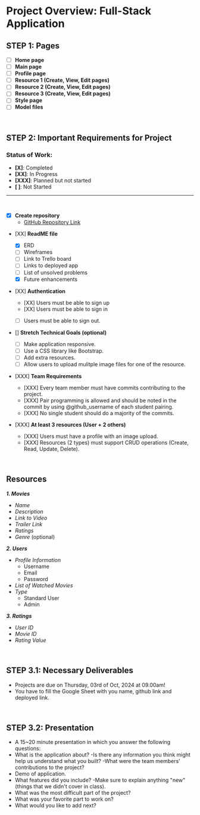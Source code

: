 # Project Overview: Full-Stack Application

## STEP 1: Pages
- [ ] **Home page**
- [ ] **Main page**
- [ ] **Profile page**
- [ ] **Resource 1 (Create, View, Edit pages)**
- [ ] **Resource 2 (Create, View, Edit pages)**
- [ ] **Resource 3 (Create, View, Edit pages)**
- [ ] **Style page**
- [ ] **Model files** 

<br>

## STEP 2: Important Requirements for Project
### Status of Work:
- **[X]**: Completed
- **[XX]**: In Progress
- **[XXX]**: Planned but not started
- **[ ]**: Not Started

---
<br>

- [X] **Create repository**  
  - [GitHub Repository Link](https://github.com/alqassabz/IMZTV)


- [XX] **ReadME file**  
  - [X] ERD
  - [ ] Wireframes
  - [ ] Link to Trello board
  - [ ] Links to deployed app
  - [ ] List of unsolved problems
  - [X] Future enhancements

- [XX] **Authentication**  
  - [XX] Users must be able to sign up
  - [XX] Users must be able to sign in
  - [ ] Users must be able to sign out.



- [] **Stretch Technical Goals (optional)**  
  - [ ] Make application responsive.
  - [ ] Use a CSS library like Bootstrap.
  - [ ] Add extra resources.
  - [ ] Allow users to upload mulitple image files for one of the resource.

- [XXX] **Team Requirements**  
  - [XXX] Every team member must have commits contributing to the project.
  - [XXX] Pair programming is allowed and should be noted in the commit by using @github_username of each student pairing.
  - [XXX] No single student should do a majority of the commits.


- [XXX] **At least 3 resources (User + 2 others)**  
  - [XXX] Users must have a profile with an image upload.
  - [XXX] Resources (2 types) must support CRUD operations (Create, Read, Update, Delete).

<br>

  ## Resources

  ***1. Movies***
  - *Name*
  - *Description*
  - *Link to Video*
  - *Trailer Link*
  - *Ratings*
  - *Genre* (optional)


  ***2. Users***
  - *Profile Information*
    - Username
    - Email
    - Password
  - *List of Watched Movies*
  - *Type*
    - Standard User
    - Admin

  ***3. Ratings***
  - *User ID*
  - *Movie ID*
  - *Rating Value*


<br>


## STEP 3.1: Necessary Deliverables
  - Projects are due on Thursday, 03rd of Oct, 2024 at 09.00am!
  - You have to fill the Google Sheet with you name, github link and deployed link.

<br>

## STEP 3.2: Presentation
  - A 15~20 minute presentation in which you answer the following questions:
  - What is the application about?
  -Is there any information you think might help us understand what you built?
  -What were the team members' contributions to the project?
  - Demo of application.
  - What features did you include?
  -Make sure to explain anything "new" (things that we didn't cover in class).
  - What was the most difficult part of the project?
  - What was your favorite part to work on?
  - What would you like to add next?


